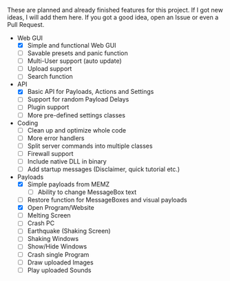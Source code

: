 These are planned and already finished features for this project.
If I got new ideas, I will add them here. If you got a good idea, open an Issue or even a Pull Request.

 - Web GUI
    - [x] Simple and functional Web GUI
    - [ ] Savable presets and panic function
    - [ ] Multi-User support (auto update)
    - [ ] Upload support
    - [ ] Search function
 - API
    - [x] Basic API for Payloads, Actions and Settings
    - [ ] Support for random Payload Delays
    - [ ] Plugin support
    - [ ] More pre-defined settings classes
 - Coding
    - [ ] Clean up and optimize whole code
    - [ ] More error handlers
    - [ ] Split server commands into multiple classes
    - [ ] Firewall support
    - [ ] Include native DLL in binary
    - [ ] Add startup messages (Disclaimer, quick tutorial etc.)
 - Payloads
    - [x] Simple payloads from MEMZ
        - [ ] Ability to change MessageBox text
    - [ ] Restore function for MessageBoxes and visual payloads
    - [x] Open Program/Website
    - [ ] Melting Screen
    - [ ] Crash PC
    - [ ] Earthquake (Shaking Screen)
    - [ ] Shaking Windows
    - [ ] Show/Hide Windows
    - [ ] Crash single Program
    - [ ] Draw uploaded Images
    - [ ] Play uploaded Sounds
